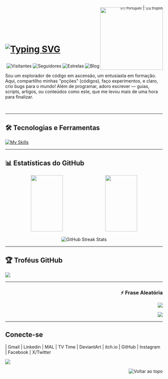  <div align="right">
  <a href="https://github.com/SingeloDux" style="font-size: 10px; text-decoration: none;">🇵🇹 Português</a> | 
  <a href="https://github.com/SingeloDux/readme_en" style="font-size: 10px; text-decoration: none;">🇬🇧 English</a>
</div>
<img align="right" width="200px" style="margin-top:-10px" src="https://i.imgur.com/QhN9tAc.png">
</br></br></br></br>
<h1 align="left">
 
 [![Typing SVG](https://readme-typing-svg.herokuapp.com?color=fff&size=30&center=false&vCenter=true&width=600&lines=Olá,+sou+Singelo+Dux!;Um+entusiasta+em+formação!;Explore+e+contribua+à+vontade!+👻+)](https://git.io/typing-svg)
</h1>

<div align="right">

  <!-- ![pv](https://pageview.vercel.app/?github_user=SingeloDux) -->
  ![Visitantes](https://hits.sh/github.com/SingeloDux.svg?style=flat-square&label=Visitantes&color=blue&labelColor=black)
  ![Seguidores](https://img.shields.io/github/followers/SingeloDux?label=Seguidores&style=social)
  ![Estrelas](https://img.shields.io/github/stars/SingeloDux?style=social)
  ![Blog](https://img.shields.io/badge/Blog-SingeloDux-blue?style=flat&logo=blog)
  
</div>
<p> Sou um explorador de código em ascensão, um entusiasta em formação. Aqui, compartilho minhas "poções" (códigos), faço experimentos, e claro, crio bugs para o mundo! Além de programar, adoro escrever — guias, scripts, artigos, ou conteúdos como este, que me levou mais de uma hora para finalizar. </p>
</br>

---

## 🛠️  Tecnologias e Ferramentas

[![My Skills](https://skillicons.dev/icons?i=linux,windows,git,github,stackoverflow,vscode,figma,c,py,php,mysql,sqlite,html,css,js,md,wordpress&theme=dark&perline=16)](#)

<!-- Lista aqui: https://github.com/tandpfun/skill-icons?tab=readme-ov-file#icons-list -->

---

## 📊 Estatísticas do GitHub

<div align="center">
    <img width="45%" height="180em" 
         src="https://github-readme-stats.vercel.app/api?username=SingeloDux&show_icons=true&hide_title=false&count_private=true&theme=dark" 
         style="vertical-align: top;" />
    &nbsp;
    <img width="45%" height="180em" 
         src="https://github-readme-stats.vercel.app/api/top-langs/?username=SingeloDux&layout=compact&langs_count=6&theme=dark" 
         style="vertical-align: top;" />
  </a>
</div>
</br>
<!-- Current Streak Stats -->
<div align="center">
 <div style="display: flex; justify-content: center; width: 100%;">
   <img 
     src="https://streak-stats.demolab.com?user=SingeloDux&theme=dark&border_radius=5&locale=pt_BR&card_width=800" 
     alt="GitHub Streak Stats" 
     style="max-width: 85%; height: auto; border-radius: 5px;" />
 </div>
</div>

---

## 🏆 Troféus GitHub
![](https://github-profile-trophy.vercel.app/?username=SingeloDux&theme=radical&no-frame=false&no-bg=true&margin-w=4)

---

<div align="right">

  ### ⚡ Frase Aleatória

  <img src="https://capsule-render.vercel.app/api?type=waving&color=gradient&height=80&section=header"/>

  ![](https://quotes-github-readme.vercel.app/api?type=horizontal&theme=dark)
  

</div>

---

<div align="left">
 
## Conecte-se

<a href="#" _target="blank"></a>  | <a href="#" _target="blank"></a>Gmail | <a href="#" _target="blank"></a> Linkedin | <a href="#" _target="blank"></a> MAL | <a href="#" _target="blank"></a> TV Time | <a href="#" _target="blank"></a> DeviantArt | <a href="#" _target="blank"></a> itch.io | <a href="#" _target="blank"></a> GitHub | <a href="#" _target="blank"></a> Instagram | <a href="#" _target="blank"></a> Facebook | <a href="#" _target="blank"></a> X/Twitter

</div>

<img src="https://capsule-render.vercel.app/api?type=waving&color=gradient&height=80&section=footer"/>

<div align="right">

  ![Voltar ao topo](https://github.com/SingeloDux/SingeloDux#singelo-dux-?style=flat&logo=top)
  
</div>

<!--
- 🔭 I’m currently working on ...
- 🌱 I’m currently learning ...
- 👯 I’m looking to collaborate on ...
- 🤔 I’m looking for help with ...

-->
